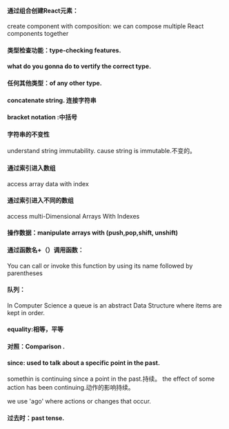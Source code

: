 
#### 通过组合创建React元素：
create component with composition: we can compose multiple React components together
#### 类型检查功能：type-checking features.
#### what do you gonna do to vertify the correct type.
#### 任何其他类型：of any other type.
#### concatenate string. 连接字符串
#### bracket notation :中括号
#### 字符串的不变性
understand string immutability.
cause string is immutable.不变的。
#### 通过索引进入数组
access array data with index
#### 通过索引进入不同的数组
access multi-Dimensional Arrays With Indexes
#### 操作数据：manipulate arrays with (push,pop,shift, unshift)
#### 通过函数名+（）调用函数：
You can call or invoke this function by using its name followed by parentheses
#### 队列：
In Computer Science a queue is an abstract Data Structure where items are kept in order.
#### equality:相等，平等
#### 对照：Comparison .
#### since: used to talk about a specific point in the past. 
somethin is continuing since a point in the past.持续。
the effect of some action has been continuing.动作的影响持续。

we use 'ago' where actions or changes that occur.

#### 过去时：past tense.
